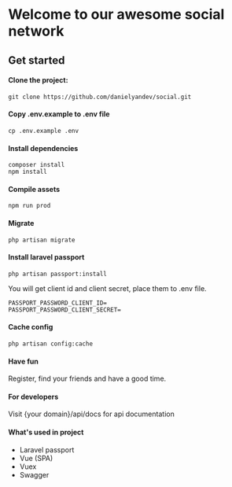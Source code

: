 # Welcome to our awesome social network


## Get started

#### Clone the project:
```
git clone https://github.com/danielyandev/social.git
```

#### Copy .env.example to .env file
```
cp .env.example .env
```

#### Install dependencies
```
composer install
npm install
```

#### Compile assets
```
npm run prod
```

#### Migrate
```
php artisan migrate
```

#### Install laravel passport
```
php artisan passport:install
```

You will get client id and client secret, place them to .env file.
```
PASSPORT_PASSWORD_CLIENT_ID=
PASSPORT_PASSWORD_CLIENT_SECRET=
```

#### Cache config
```
php artisan config:cache
```

#### Have fun
Register, find your friends and have a good time.

#### For developers
Visit {your domain}/api/docs for api documentation

#### What's used in project

- Laravel passport
- Vue (SPA)
- Vuex
- Swagger

